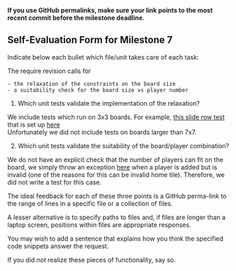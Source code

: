 **If you use GitHub permalinks, make sure your link points to the most recent commit before the milestone deadline.**

## Self-Evaluation Form for Milestone 7

Indicate below each bullet which file/unit takes care of each task:

The require revision calls for

    - the relaxation of the constraints on the board size
    - a suitability check for the board size vs player number 

1. Which unit tests validate the implementation of the relaxation? 

We include tests which run on 3x3 boards. For example, [this slide row test](https://github.khoury.northeastern.edu/CS4500-F22/fearless-rabbits/blob/045dec22e7f778a2274631cb4e34ea5217471e21/Maze/tests/BoardTest.java#L81-L91)
that is set up [here](https://github.khoury.northeastern.edu/CS4500-F22/fearless-rabbits/blob/045dec22e7f778a2274631cb4e34ea5217471e21/Maze/tests/BoardTest.java#L31-L40) \
Unfortunately we did not include tests on boards larger than 7x7.

2. Which unit tests validate the suitability of the board/player combination? 

We do not have an explicit check that the number of players can fit on the board, we simply
throw an exception [here](https://github.khoury.northeastern.edu/CS4500-F22/fearless-rabbits/blob/1d3398a1452d1d08a811e53f57fd6eb53fd46199/Maze/src/Common/State.java#L95-L99)
when a player is added but is invalid (one of the reasons for this can be invalid home tile).
Therefore, we did not write a test for this case.
   
The ideal feedback for each of these three points is a GitHub
perma-link to the range of lines in a specific file or a collection of
files.

A lesser alternative is to specify paths to files and, if files are
longer than a laptop screen, positions within files are appropriate
responses.

You may wish to add a sentence that explains how you think the
specified code snippets answer the request.

If you did *not* realize these pieces of functionality, say so.


